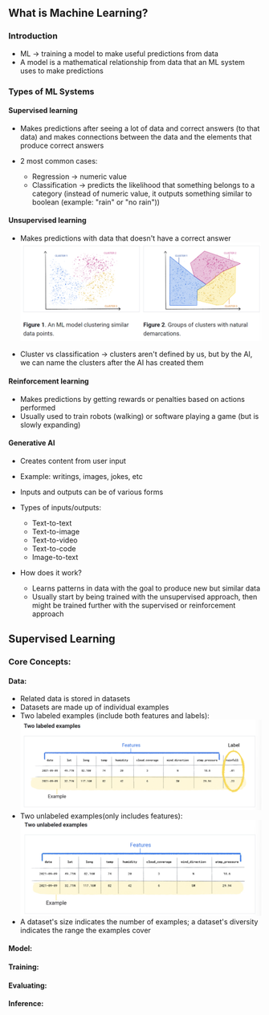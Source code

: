 ## What is Machine Learning?
### Introduction
- ML -> training a model to make useful predictions from data
- A model is a mathematical relationship from data that an ML system uses to make predictions

### Types of ML Systems
####  Supervised learning
- Makes predictions after seeing a lot of data and correct answers (to that data) and makes connections between the data and the elements that produce correct answers

- 2 most common cases:
    - Regression -> numeric value
    - Classification -> predicts the likelihood that something belongs to a category (instead of numeric value, it outputs something similar to boolean (example: "rain" or "no rain"))

#### Unsupervised learning
- Makes predictions with data that doesn't have a correct answer
![Alt text](image.png)

- Cluster vs classification -> clusters aren't defined by us, but by the AI, we can name the clusters after the AI has created them 

#### Reinforcement learning
- Makes predictions by getting rewards or penalties based on actions performed
- Usually used to train robots (walking) or software playing a game (but is slowly expanding)

#### Generative AI
- Creates content from user input
- Example: writings, images, jokes, etc
- Inputs and outputs can be of various forms

- Types of inputs/outputs:
    - Text-to-text
    - Text-to-image
    - Text-to-video
    - Text-to-code
    - Image-to-text

- How does it work?
    - Learns patterns in data with the goal to produce new but similar data
    - Usually start by being trained with the unsupervised approach, then might be trained further with the supervised or reinforcement approach 

## Supervised Learning
### Core Concepts:
#### Data:
- Related data is stored in datasets
- Datasets are made up of individual examples
- Two labeled examples (include both features and labels):
![Alt text](image-1.png)
- Two unlabeled examples(only includes features):
![Alt text](image-2.png)
- A dataset's size indicates the number of examples; a dataset's diversity indicates the range the examples cover

#### Model:


#### Training:


#### Evaluating:


#### Inference: